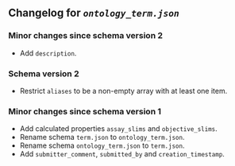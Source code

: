 ## Changelog for *`ontology_term.json`*

### Minor changes since schema version 2

* Add `description`.

### Schema version 2

* Restrict `aliases` to be a non-empty array with at least one item.

### Minor changes since schema version 1

* Add calculated properties `assay_slims` and `objective_slims`.
* Rename schema `term.json` to `ontology_term.json`.
* Rename schema `ontology_term.json` to `term.json`.
* Add `submitter_comment`, `submitted_by` and `creation_timestamp`.

